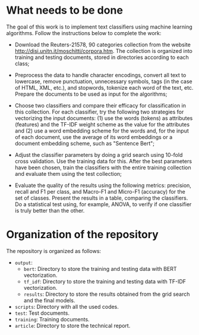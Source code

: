 # What needs to be done

The goal of this work is to implement text classifiers using machine learning algorithms. Follow the instructions below to complete the work:

- Download the Reuters-21578, 90 categories collection from the website http://disi.unitn.it/moschitti/corpora.htm. The collection is organized into training and testing documents, stored in directories according to each class;

- Preprocess the data to handle character encodings, convert all text to lowercase, remove punctuation, unnecessary symbols, tags (in the case of HTML, XML, etc.), and stopwords, tokenize each word of the text, etc. Prepare the documents to be used as input for the algorithms;

- Choose two classifiers and compare their efficacy for classification in this collection. For each classifier, try the following two strategies for vectorizing the input documents: (1) use the words (tokens) as attributes (features) and the TF-IDF weight scheme as the value for the attributes and (2) use a word embedding scheme for the words and, for the input of each document, use the average of its word embeddings or a document embedding scheme, such as "Sentence Bert";

- Adjust the classifier parameters by doing a grid search using 10-fold cross validation. Use the training data for this. After the best parameters have been chosen, train the classifiers with the entire training collection and evaluate them using the test collection;

- Evaluate the quality of the results using the following metrics: precision, recall and F1 per class, and Macro-F1 and Micro-F1 (accuracy) for the set of classes. Present the results in a table, comparing the classifiers. Do a statistical test using, for example, ANOVA, to verify if one classifier is truly better than the other.

# Organization of the repository

The repository is organized as follows:

- `output`:
  - `bert`: Directory to store the training and testing data with BERT vectorization.
  - `tf_idf`: Directory to store the training and testing data with TF-IDF vectorization.
  - `results`: Directory to store the results obtained from the grid search and the final models.
- `scripts`: Directory with all the used codes.
- `test`: Test documents.
- `training`: Training documents.
- `article`: Directory to store the technical report.
